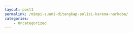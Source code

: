 ```yaml
---
layout: post1
permalink: /mimpi-suami-ditangkap-polisi-karena-narkoba/
categories:
    - Uncategorized
---
```


